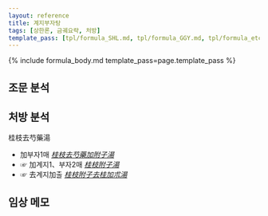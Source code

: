 ```yaml
---
layout: reference
title: 계지부자탕
tags: [상한론, 금궤요략, 처방]
template_pass: [tpl/formula_SHL.md, tpl/formula_GGY.md, tpl/formula_etc.md]
---
```


{% include formula_body.md template_pass=page.template_pass %}

## 조문 분석

## 처방 분석

桂枝去芍藥湯
* 加부자1매 _[桂枝去芍藥加附子湯]({{site.formulaurl}}/계지거작약가부자탕)_
* ☞ 加계지1、부자2매 _[桂枝附子湯]({{site.formulaurl}}/계지부자탕)_
* ☞ 去계지加출 _[桂枝附子去桂加朮湯]({{site.formulaurl}}/계지부자거계가출탕)_

## 임상 메모
